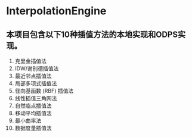 # InterpolationEngine

## 本项目包含以下10种插值方法的本地实现和ODPS实现。
1. 克里金插值法
2. IDW/谢别德插值法
3. 最近邻点插值法
4. 局部多项式插值法
5. 径向基函数 (RBF) 插值法
6. 线性插值三角网法
7. 自然临点插值法
8. 移动平均插值法
9. 最小曲率法
10. 数据度量插值法